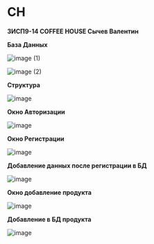 # CH
<b>3ИСП9-14 COFFEE HOUSE Сычев Валентин</b>

<b> База Данных </b>


![image (1)](https://user-images.githubusercontent.com/116540788/220069111-68aa3be8-ee23-47eb-b6f0-fc54567519d5.png)


![image (2)](https://user-images.githubusercontent.com/116540788/220069149-909f62c2-34ef-49b5-bf73-e4b5a5ac2a14.png)

<b>Структура</b>


![image](https://user-images.githubusercontent.com/116540788/220069699-9dc65d8d-0c63-4b78-8f09-8489e0fbee34.png)


<b>Окно Авторизации</b>


![image](https://user-images.githubusercontent.com/116540788/220070124-c51bc499-2d26-4507-8ca8-a4d76e0960aa.png)


<b>Окно Регистрации</b>


![image](https://user-images.githubusercontent.com/116540788/220070274-170fa8ef-6b35-4889-a0d7-ec0c05623d27.png)


<b>Добавление данных после регистрации в БД</b>


![image](https://user-images.githubusercontent.com/116540788/220070570-53e1c74b-cb2b-443d-8f97-b38b8aed5d61.png)


<b>Окно добавление продукта</b>


![image](https://user-images.githubusercontent.com/116540788/220070737-85cdfdb0-3e8e-4a66-990c-c1e4795d075c.png)


<b>Добавление в БД продукта</b>


![image](https://user-images.githubusercontent.com/116540788/220071018-2f25383d-903c-461e-b48d-659dc948fa5d.png)



